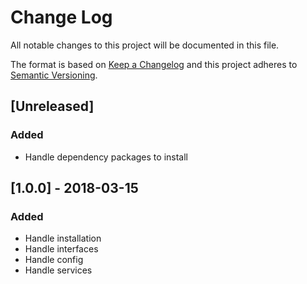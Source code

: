 # Change Log
All notable changes to this project will be documented in this file.

The format is based on [Keep a Changelog](http://keepachangelog.com/)
and this project adheres to [Semantic Versioning](http://semver.org/).

## [Unreleased]
### Added
- Handle dependency packages to install

## [1.0.0] - 2018-03-15
### Added
- Handle installation
- Handle interfaces
- Handle config
- Handle services
